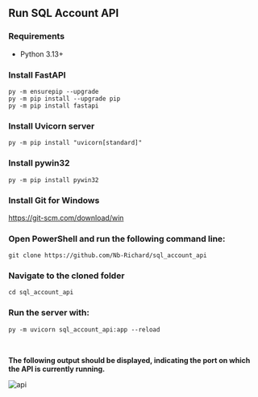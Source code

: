 ## Run SQL Account API

### Requirements
- Python 3.13+

### Install FastAPI
```console 
py -m ensurepip --upgrade
py -m pip install --upgrade pip
py -m pip install fastapi
```

### Install Uvicorn server
```console 
py -m pip install "uvicorn[standard]"
```

### Install pywin32
```console 
py -m pip install pywin32
```

### Install Git for Windows
https://git-scm.com/download/win

### Open PowerShell and run the following command line:
```console 
git clone https://github.com/Nb-Richard/sql_account_api
```

### Navigate to the cloned folder
```console 
cd sql_account_api
```

### Run the server with:
```console 
py -m uvicorn sql_account_api:app --reload
```

<br/>

**The following output should be displayed, indicating the port on which the API is currently running.**  

![api](pic.png)